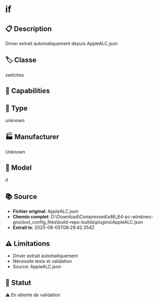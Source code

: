 # if

## 📋 Description
Driver extrait automatiquement depuis AppleALC.json

## 🏷️ Classe
switches

## 🔧 Capabilities


## 📡 Type
unknown

## 🏭 Manufacturer
Unknown

## 📱 Model
if

## 📚 Source
- **Fichier original**: AppleALC.json
- **Chemin complet**: D:\Download\Compressed\x86_64-pc-windows-gnu\tool_config_files\build-repo-builds\plugins\AppleALC.json
- **Extrait le**: 2025-08-05T08:29:42.354Z

## ⚠️ Limitations
- Driver extrait automatiquement
- Nécessite tests et validation
- Source: AppleALC.json

## 🚀 Statut
⚠️ En attente de validation
